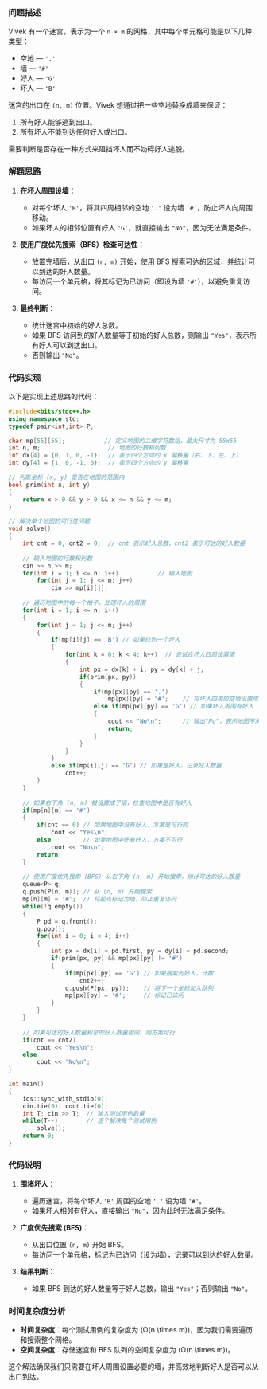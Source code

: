 ### 问题描述

Vivek 有一个迷宫，表示为一个 `n × m` 的网格，其中每个单元格可能是以下几种类型：
- 空地 — `'.'`
- 墙 — `'#'`
- 好人 — `'G'`
- 坏人 — `'B'`

迷宫的出口在 `(n, m)` 位置。Vivek 想通过把一些空地替换成墙来保证：
1. 所有好人能够逃到出口。
2. 所有坏人不能到达任何好人或出口。

需要判断是否存在一种方式来阻挡坏人而不妨碍好人逃脱。

### 解题思路

1. **在坏人周围设墙**：
   - 对每个坏人 `'B'`，将其四周相邻的空地 `'.'` 设为墙 `'#'`，防止坏人向周围移动。
   - 如果坏人的相邻位置有好人 `'G'`，就直接输出 `"No"`，因为无法满足条件。

2. **使用广度优先搜索（BFS）检查可达性**：
   - 放置完墙后，从出口 `(n, m)` 开始，使用 BFS 搜索可达的区域，并统计可以到达的好人数量。
   - 每访问一个单元格，将其标记为已访问（即设为墙 `'#'`），以避免重复访问。

3. **最终判断**：
   - 统计迷宫中初始的好人总数。
   - 如果 BFS 访问到的好人数量等于初始的好人总数，则输出 `"Yes"`，表示所有好人可以到达出口。
   - 否则输出 `"No"`。

### 代码实现

以下是实现上述思路的代码：

```cpp
#include<bits/stdc++.h>
using namespace std;
typedef pair<int,int> P;

char mp[55][55];           // 定义地图的二维字符数组，最大尺寸为 55x55
int n, m;                   // 地图的行数和列数
int dx[4] = {0, 1, 0, -1};  // 表示四个方向的 x 偏移量（右、下、左、上）
int dy[4] = {1, 0, -1, 0};  // 表示四个方向的 y 偏移量

// 判断坐标 (x, y) 是否在地图的范围内
bool prim(int x, int y)
{
    return x > 0 && y > 0 && x <= n && y <= m;
}

// 解决单个地图的可行性问题
void solve()
{
    int cnt = 0, cnt2 = 0;  // cnt 表示好人总数，cnt2 表示可达的好人数量
    
    // 输入地图的行数和列数
    cin >> n >> m;
    for(int i = 1; i <= n; i++)           // 输入地图
        for(int j = 1; j <= m; j++)
            cin >> mp[i][j];
    
    // 遍历地图中的每一个格子，处理坏人的周围
    for(int i = 1; i <= n; i++)
    {
        for(int j = 1; j <= m; j++)
        {
            if(mp[i][j] == 'B') // 如果找到一个坏人
            {
                for(int k = 0; k < 4; k++)  // 尝试在坏人四周设置墙
                {
                    int px = dx[k] + i, py = dy[k] + j;
                    if(prim(px, py))
                    {
                        if(mp[px][py] == '.')
                            mp[px][py] = '#';    // 将坏人四周的空地设置成墙
                        else if(mp[px][py] == 'G') // 如果坏人周围有好人
                        {
                            cout << "No\n";      // 输出"No"，表示地图不满足要求
                            return;
                        }
                    }
                }
            }
            else if(mp[i][j] == 'G') // 如果是好人，记录好人数量
                cnt++;
        }
    }
    
    // 如果右下角 (n, m) 被设置成了墙，检查地图中是否有好人
    if(mp[n][m] == '#')
    {
        if(cnt == 0) // 如果地图中没有好人，方案是可行的
            cout << "Yes\n";
        else         // 如果地图中还有好人，方案不可行
            cout << "No\n";
        return;
    }
    
    // 使用广度优先搜索 (BFS) 从右下角 (n, m) 开始搜索，统计可达的好人数量
    queue<P> q;
    q.push(P(n, m)); // 从 (n, m) 开始搜索
    mp[n][m] = '#';  // 将起点标记为墙，防止重复访问
    while(!q.empty())
    {
        P pd = q.front();
        q.pop();
        for(int i = 0; i < 4; i++)
        {
            int px = dx[i] + pd.first, py = dy[i] + pd.second;
            if(prim(px, py) && mp[px][py] != '#')
            {
                if(mp[px][py] == 'G') // 如果搜索到好人，计数
                    cnt2++;
                q.push(P(px, py));    // 将下一个坐标加入队列
                mp[px][py] = '#';     // 标记已访问
            }
        }
    }
    
    // 如果可达的好人数量和总的好人数量相同，则方案可行
    if(cnt == cnt2)
        cout << "Yes\n";
    else
        cout << "No\n";
}

int main()
{
    ios::sync_with_stdio(0);
    cin.tie(0); cout.tie(0);
    int T; cin >> T;  // 输入测试用例数量
    while(T--)        // 逐个解决每个测试用例
        solve();
    return 0;
}

```

### 代码说明

1. **围堵坏人**：
   - 遍历迷宫，将每个坏人 `'B'` 周围的空地 `'.'` 设为墙 `'#'`。
   - 如果坏人相邻有好人，直接输出 `"No"`，因为此时无法满足条件。

2. **广度优先搜索 (BFS)**：
   - 从出口位置 `(n, m)` 开始 BFS。
   - 每访问一个单元格，标记为已访问（设为墙），记录可以到达的好人数量。

3. **结果判断**：
   - 如果 BFS 到达的好人数量等于好人总数，输出 `"Yes"`；否则输出 `"No"`。

### 时间复杂度分析

- **时间复杂度**：每个测试用例的复杂度为 \(O(n \times m)\)，因为我们需要遍历和搜索整个网格。
- **空间复杂度**：存储迷宫和 BFS 队列的空间复杂度为 \(O(n \times m)\)。

这个解法确保我们只需要在坏人周围设置必要的墙，并高效地判断好人是否可以从出口到达。